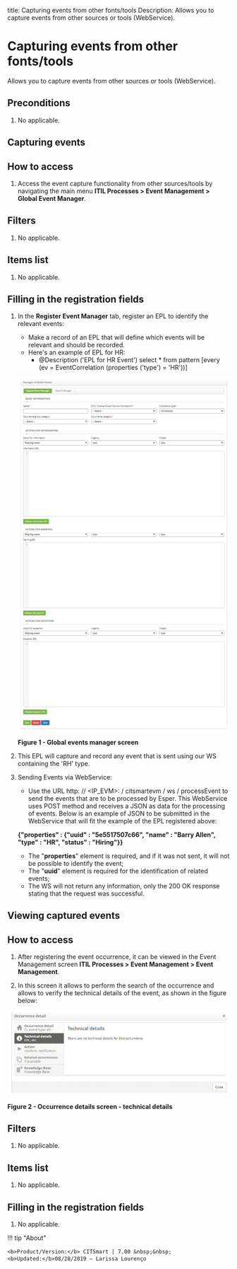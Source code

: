 title: Capturing events from other fonts/tools
Description: Allows you to capture events from other sources or tools (WebService).
# Capturing events from other fonts/tools

Allows you to capture events from other sources or tools (WebService).

Preconditions
----------------

1. No applicable.

Capturing events
-----------------------

## How to access ##

1. Access the event capture functionality from other sources/tools by navigating the main menu 
**ITIL Processes > Event Management > Global Event Manager**.

## Filters ##

1. No applicable.

## Items list ##

1. No applicable.

## Filling in the registration fields ##

1. In the **Register Event Manager** tab, register an EPL to identify the relevant events:

    - Make a record of an EPL that will define which events will be relevant and should be recorded.
    - Here's an example of EPL for HR:
        - @Description ('EPL for HR Event') select * from pattern [every (ev = EventCorrelation (properties ('type') = 'HR'))]
        
    ![Global](images/capture.img1.jpg)
    
    **Figure 1 - Global events manager screen**
    
2. This EPL will capture and record any event that is sent using our WS containing the 'RH' type.

3. Sending Events via WebService:

    - Use the URL http: // <IP_EVM>: <PORT> / citsmartevm / ws / processEvent to send the events that are to be processed by Esper. 
    This WebService uses POST method and receives a JSON as data for the processing of events. Below is an example of JSON to be 
    submitted in the WebService that will fit the example of the EPL registered above:
    
    **{"properties" : {"uuid" : "5e5517507c66", "name" : "Barry Allen", "type" : "HR", "status" : "Hiring"}}**
   
    - The "**properties**" element is required, and if it was not sent, it will not be possible to identify the event;      
    - The "**uuid**" element is required for the identification of related events;
    - The WS will not return any information, only the 200 OK response stating that the request was successful.
        
Viewing captured events
-----------------------------------

## How to access ##

1. After registering the event occurrence, it can be viewed in the Event Management screen 
**ITIL Processes > Event Management > Event Management**.

2. In this screen it allows to perform the search of the occurrence and allows to verify the technical details of the event, as 
shown in the figure below:

![Occurrence](images/capture.img2.jpg)

**Figure 2 - Occurrence details screen - technical details**

## Filters ##

1. No applicable.

## Items list ##

1. No applicable.

## Filling in the registration fields ##

1. No applicable.

!!! tip "About"

    <b>Product/Version:</b> CITSmart | 7.00 &nbsp;&nbsp;
    <b>Updated:</b>08/28/2019 – Larissa Lourenço
